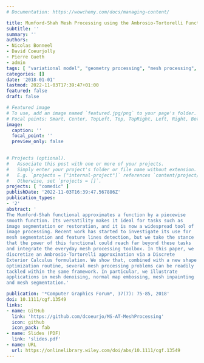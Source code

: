 ```yaml
---
# Documentation: https://wowchemy.com/docs/managing-content/

title: Mumford-Shah Mesh Processing using the Ambrosio-Tortorelli Functional
subtitle: ''
summary: ''
authors:
- Nicolas Bonneel
- David Coeurjolly
- Pierre Gueth
- admin
tags: [ "variational model", "geometry processing", "mesh processing", "ambrosio-tortorelli functional", "discrete calculus", "mumford-shah functional", "denoising", "inpainting", "embossing", "mesh segmentation" ]
categories: []
date: '2018-01-01'
lastmod: 2022-11-03T17:39:47+01:00
featured: false
draft: false

# Featured image
# To use, add an image named `featured.jpg/png` to your page's folder.
# Focal points: Smart, Center, TopLeft, Top, TopRight, Left, Right, BottomLeft, Bottom, BottomRight.
image:
  caption: ''
  focal_point: ''
  preview_only: false

  
# Projects (optional).
#   Associate this post with one or more of your projects.
#   Simply enter your project's folder or file name without extension.
#   E.g. `projects = ["internal-project"]` references `content/project/deep-learning/index.md`.
#   Otherwise, set `projects = []`.
projects: [ "comedic" ]
publishDate: '2022-11-03T16:39:47.567886Z'
publication_types:
- '2'
abstract: '
The Mumford-Shah functional approximates a function by a piecewise
smooth function. Its versatility makes it ideal for tasks such as
image segmentation or restoration, and it is now a widespread tool of
image processing. Recent work has started to investigate its use for
mesh segmentation and feature lines detection, but we take the stance
that the power of this functional could reach far beyond these tasks
and integrate the everyday mesh processing toolbox. In this paper, we
discretize an Ambrosio-Tortorelli approximation via a Discrete
Exterior Calculus formulation. We show that, combined with a new shape
optimization routine, several mesh processing problems can be readily
tackled within the same framework. In particular, we illustrate
applications in mesh denoising, normal map embossing, mesh inpainting
and mesh segmentation.'

publication: '*Computer Graphics Forum*, 37(7): 75-85, 2018'
doi: 10.1111/cgf.13549
links:
- name: GitHub
  link: 'https://github.com/dcoeurjo/MS-AT-MeshProcessing'
  icon: github
  icon_pack: fab
- name: Slides (PDF)
  link: 'slides.pdf'
- name: URL
  url: https://onlinelibrary.wiley.com/doi/abs/10.1111/cgf.13549
---
```

